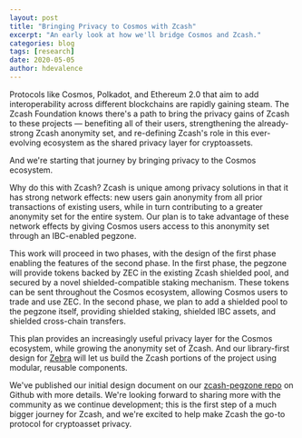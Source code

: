 ```yaml
---
layout: post
title: "Bringing Privacy to Cosmos with Zcash"
excerpt: "An early look at how we'll bridge Cosmos and Zcash."
categories: blog
tags: [research]
date: 2020-05-05
author: hdevalence
---
```


Protocols like Cosmos, Polkadot, and Ethereum 2.0 that aim to add
interoperability across different blockchains are rapidly gaining steam.
The Zcash Foundation knows there's a path to bring the privacy gains of
Zcash to these projects — benefiting all of their users, strengthening
the already-strong Zcash anonymity set, and re-defining Zcash's role in
this ever-evolving ecosystem as the shared privacy layer for
cryptoassets.

And we're starting that journey by bringing privacy to the Cosmos
ecosystem.

Why do this with Zcash? Zcash is unique among privacy solutions in that
it has strong network effects: new users gain anonymity from all prior
transactions of existing users, while in turn contributing to a greater
anonymity set for the entire system. Our plan is to take advantage of
these network effects by giving Cosmos users access to this anonymity
set through an IBC-enabled pegzone.  

This work will proceed in two phases, with the design of the first phase
enabling the features of the second phase. In the first phase, the
pegzone will provide tokens backed by ZEC in the existing Zcash shielded
pool, and secured by a novel shielded-compatible staking mechanism.
These tokens can be sent throughout the Cosmos ecosystem, allowing
Cosmos users to trade and use ZEC.  In the second phase, we plan to add
a shielded pool to the pegzone itself, providing shielded staking,
shielded IBC assets, and shielded cross-chain transfers.

This plan provides an increasingly useful privacy layer for the Cosmos
ecosystem, while growing the anonymity set of Zcash.  And our
library-first design for [Zebra] will let us build the Zcash portions of
the project using modular, reusable components.

We've published our initial design document on our [zcash-pegzone repo] on
Github with more details. We're looking forward to sharing more with the
community as we continue development; this is the first step of a much bigger
journey for Zcash, and we're excited to help make Zcash the go-to protocol for
cryptoasset privacy.

[Cosmos]: https://cosmos.network
[pegzone]: https://blog.cosmos.network/the-internet-of-blockchains-how-cosmos-does-interoperability-starting-with-the-ethereum-peg-zone-8744d4d2bc3f
[Zebra]: https://github.com/ZcashFoundation/zebra
[zcash-pegzone repo]:https://github.com/ZcashFoundation/zcash-pegzone
